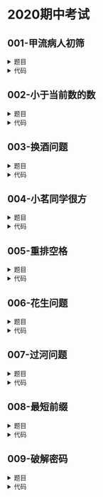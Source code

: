 # 2020期中考试

## **001-甲流病人初筛**
<details>

<summary>
题目
</summary>

### **题目描述**

目前正是甲流盛行时期，为了更好地进行分流治疗，医院在挂号时要求对病人的体温和咳嗽情况进行检查，对于体温超过37.5度（含等于37.5度）并且咳嗽的病人初步判定为甲流病人（初筛）。现需要统计某天前来挂号就诊的病人中有多少人被初筛为甲流病人。

### **关于输入**

第一行是某天前来挂号就诊的病人数n\
其后有n行，每行是病人的信息，包括三个信息：姓名（字符串，不含空格，最多8个字符）、体温（float）、是否咳嗽（整数，1表示咳嗽，0表示不咳嗽）

### **关于输出**

行数不确定，但最后一行是一个整数m，表示被初筛为甲流的病人数，之前有m行，每行按输入顺序输出病人的姓名

### **例子输入**

```
5
Zhang 38.3 0
Li 37.5 1
Wang 37.1 1
Zhao 39.0 1
Liu 38.2 1
```

### **例子输出**

```
Li
Zhao
Liu
3
```

### **提示信息**

pass

</details>

<details>

<summary>
代码
</summary>

```c++
#include <iostream>
#include <cstring>
using namespace std;
int main(){
    int i,cnt; cin >> cnt;
    string name[cnt];double temperature[cnt];int cough[cnt],f[cnt];
    memset(f,-1,sizeof(f));
    for(i=0;i<cnt;i++){
        cin >> name[i] >> temperature[i] >> cough[i];
    }
    int j=0;
    for(i=0;i<cnt;i++){
        if(temperature[i]>=37.5&&cough[i]==1){f[j]=i;j++;}
    }
    j=0;
    while(f[j]!=-1){cout << name[f[j]] << endl;j++;}
    cout << j;
    return 0;
}
```

</details>

## **002-小于当前数的数**
<details>

<summary>
题目
</summary>

### **题目描述**

给你一个数组 nums，对于其中每个元素 nums[i]，请你统计数组中比它小的所有数字的数目。\
换而言之，对于每个 nums[i] 你必须计算出有效的 j 的数量，其中 j 满足 j != i 且 nums[j] < nums[i]。

### **关于输入**

第一行是一个整数 n，表示数组大小。\
接下来 n 行，每行表示数组中的一个数。\
0 <= n <= 1000, 每个数都在int可以表示的范围内.

### **关于输出**

n 行，每行代表数组中比它小的数的个数。\
如果没有要输出的数据，输出"None"。

### **例子输入**

```
5
8
1
2
2
3
```

### **例子输出**

```
4
0
1
1
3
```

### **提示信息**

pass

</details>

<details>

<summary>
代码
</summary>

```c++
#include <iostream>
using namespace std;
int main(){
    int i,j,cnt; cin >> cnt;
    if(cnt==0){cout << "None";return 0;}
    int num[cnt],count[cnt]={0};
    for(i=0;i<cnt;i++)cin >> num[i];
    for(i=0;i<cnt;i++){
        for(j=i+1;j<cnt;j++){
            if(num[j]<num[i])count[i]++;
            if(num[j]>num[i])count[j]++;
        }
    }
    for(i=0;i<cnt;i++)cout << count[i] << endl;
    return 0;
}
```

</details>

## **003-换酒问题**
<details>

<summary>
题目
</summary>

### **题目描述**

小区便利店正在促销，用 a 个空酒瓶可以兑换一瓶新酒。你购入了 b 瓶酒。\
如果喝掉了酒瓶中的酒，那么酒瓶就会变成空的。\
请你计算最多能喝到多少瓶酒。

### **关于输入**

用空格分开的两个整数，分别为a和b。\
1 < a <= 1000000000,\
0 <= b <= 1000000000.

### **关于输出**

能喝到多少瓶酒。

### **例子输入**

```
3 9
```

### **例子输出**

```
13
```

### **提示信息**

pass

</details>

<details>

<summary>
代码
</summary>

```c++
#include <iostream>
using namespace std;
int main(){
    int a,b; cin >> a >> b;
    int cnt=b;
    while(b>=a){
        cnt+=b/a;
        b=b/a+b%a;
    }

    cout << cnt;
    return 0;
}
```

</details>

## **004-小茗同学很方**
<details>

<summary>
题目
</summary>

### **题目描述**

n(n不超过1000)个有蛀牙的小朋友被老师组织集体去拔牙，但是排队的时候由于所有小朋友都害怕拔牙，所以没人主动排在前面。这时老师想了一个有趣的方法，所有小朋友排成一列，按照顺序进行编号（编号从1开始），并从1依次进行报数，数到m的小朋友去拔牙，然后后面的小朋友再从1开始报数，下一个数到m的小朋友去拔牙…依此循环往复。小茗同学既不想先去拔牙，也不想被留到最后再拔，于是他决定第k(k<=n)个去拔。请你帮小茗同学想想他应该排在第几个位置才能“如愿以偿”。

### **关于输入**

n,m,k

### **关于输出**

一个整数，小茗在队列中的位置(从1开始)

### **例子输入**

```
10,3,5
```

### **例子输出**

```
7
```

### **提示信息**

pass

</details>

<details>

<summary>
代码
</summary>

```c++
#include <iostream>
using namespace std;

int main() {
	int n,m,k,temp=0;
	int i,j,t=0;
	char s1,s2,s3;
	cin >> n >> s1 
	>> m >> s2 
	>> k >> s3;
	int a[n];
	for(i=0;i<n;i++)a[i]=(i+1)%n;
	for(i=0;i<k;i++){
	    for(j=1;j<m-1;j++)t=a[t];
	    temp=a[t];
	    a[t]=a[a[t]];
	    t=a[t];
	}
	cout << temp+1;
	return 0;
}
```

</details>

## **005-重排空格**
<details>

<summary>
题目
</summary>

### **题目描述**

给你一个字符串 text，该字符串由若干被空格包围的单词组成。每个单词由一个或者多个小写英文字母组成，并且两个单词之间至少存在一个空格。\
请你重新排列空格，使每对相邻单词之间的空格数目都相等，并尽可能最大化该数目。如果不能重新平均分配所有空格，请将多余的空格放置在字符串末尾，这也意味着输出的字符串应当与原字符串的长度相等。

### **关于输入**

一行由小写英文字母和空格组成的字符串。\
字符串长度不超过1000，至少包含一个单词。

### **关于输出**

一行和原字符串长度相等的字符串。

### **例子输入**

```
  this   is  a sentence 
```

### **例子输出**

```
this   is   a   sentence
```

### **提示信息**

pass

</details>

<details>

<summary>
代码
</summary>

```c++
#include <iostream>
#include <cstring>
using namespace std;
int main(){
    int i,j,k=0,space=0,space_cnt=0,space_average=0;
    string str,strout="";
    bool flag=false;
    getline(cin,str);
    for(i=0;i<str.size();i++){
        k=i;
        while(str[i]==' '&&i<str.size()){i++;space++;}
        if(k!=i){space_cnt++;}
    }
    if(str[0]==' ')space_cnt--;
    if(str[str.size()-1]==' ')space_cnt--;
    if(space_cnt!=0)space_average=space/space_cnt;
    for(i=0;i<str.size();i++){
        if(str[i]!=' ')strout+=str[i];
        else if(strout.size()!=0){
            for(j=0;j<space_average;j++)strout+=' ';
            while(str[i]==' '&&i<str.size()){i++;flag=true;}
            if(flag)i--;
        }
    }
    for(i=0;i<str.size();i++){
        strout+=' ';
        cout << strout[i];
    }
    return 0;
}
```

</details>

## **006-花生问题**
<details>

<summary>
题目
</summary>

### **题目描述**

鲁宾逊先生有一只宠物猴，名叫多多。这天，他们两个正沿着乡间小路散步，突然发现路边的告示牌上贴着一张小小的纸条：“欢迎免费品尝我种的花生！??熊字”。\
鲁宾逊先生和多多都很开心，因为花生正是他们的最爱。在告示牌背后，路边真的有一块花生田，花生植株整齐地排列成矩形网格（如图1）。有经验的多多一眼就能看出，每棵花生植株下的花生有多少。例如在图2中的花生田里，只有位于(2, 5), (3, 7), (4, 2), (5, 4)的植株下长有花生，个数分别为13, 7, 15, 9。我们假定多多在每个单位时间内，可以做下列四件事情中的一件：(1)从路边跳到最靠近路边（即第一行）的某棵花生植株；(2)从一棵植株跳到前后左右与之相邻的另一棵植株；(3)采摘一棵植株下的花生；(4)从最靠近路边（即第一行）的某棵花生植株跳回路边。\
![avatar](https://github.com/DylanWRh/Introduction-to-Computation-A/blob/main/imgs/1928_1.jpg)\
为了训练多多的算术，鲁宾逊先生说：“你先找出花生最多的植株，去采摘它的花生；然后再找出剩下的植株里花生最多的，去采摘它的花生；依此类推，不过你一定要在我限定的时间内回到路边。” 例如在图2中，沿着图示的路线，多多在21个单位时间内，最多可以采到37个花生。\
现在给定一块花生田的大小和花生的分布，请问在限定时间内，多多最多可以采到多少个花生？注意可能只有部分植株下面长有花生，假设这些植株下的花生个数各不相同。

### **关于输入**

输入第一行代表组数T。\
之后每组第一行包括三个整数，M, N和K，用空格隔开；表示花生田的大小为M * N（1 <= M, N <= 20），多多采花生的限定时间为K（0 <= K <= 1000）个单位时间。接下来的M行，每行包括N个非负整数，也用空格隔开；第i + 1行的第j个整数Pij（0 <= Pij <= 500）表示花生田里植株(i, j)下花生的数目，0表示该植株下没有花生。

### **关于输出**

输出包括T组，每一行代表一组，只包含一个整数，即在限定时间内，多多最多可以采到花生的个数。

### **例子输入**

```
2
6 7 21
0 0 0 0 0 0 0
0 0 0 0 13 0 0
0 0 0 0 0 0 7
0 15 0 0 0 0 0
0 0 0 9 0 0 0
0 0 0 0 0 0 0
6 7 20
0 0 0 0 0 0 0
0 0 0 0 13 0 0
0 0 0 0 0 0 7
0 15 0 0 0 0 0
0 0 0 9 0 0 0
0 0 0 0 0 0 0
```

### **例子输出**

```
37
28
```

### **提示信息**

pass

</details>

<details>

<summary>
代码
</summary>

```c++
#include <iostream>
#include <cmath>
using namespace std;
int main(){
    int data,data_cnt;cin >> data;
    int i,j,m,n,k;
    for(data_cnt=0;data_cnt<data;data_cnt++){
        cin >> m >> n >> k;
        int peanut[m][n];
        int have_peanut[m*n][3]={0};
        int have_peanut_cnt=0;
        for(i=0;i<m;i++){
            for(j=0;j<n;j++){
                cin >> peanut[i][j];
                if(peanut[i][j]>0){
                    have_peanut[have_peanut_cnt][0]=peanut[i][j];
                    have_peanut[have_peanut_cnt][1]=i;
                    have_peanut[have_peanut_cnt][2]=j;
                    have_peanut_cnt++;
                }
            }
        }
        int temp=0,exchange_temp=0;
        for(i=0;i<have_peanut_cnt;i++){
            temp=i;
            for(j=i+1;j<have_peanut_cnt;j++){
                if(have_peanut[temp][0]<have_peanut[j][0]){temp=j;}
            }
            exchange_temp=have_peanut[temp][0];
            have_peanut[temp][0]=have_peanut[i][0];
            have_peanut[i][0]=exchange_temp;
            exchange_temp=have_peanut[temp][1];
            have_peanut[temp][1]=have_peanut[i][1];
            have_peanut[i][1]=exchange_temp;
            exchange_temp=have_peanut[temp][2];
            have_peanut[temp][2]=have_peanut[i][2];
            have_peanut[i][2]=exchange_temp;
        }
        int sum_time=have_peanut[0][1]+2,
        sum_peanut=0,pick_cnt=1;
        if(sum_time*2-1<=k)sum_peanut+=have_peanut[0][0];
        while(sum_time<=k&&pick_cnt<have_peanut_cnt){
            if(sum_time
            +abs(have_peanut[pick_cnt][1]-have_peanut[pick_cnt-1][1])
            +abs(have_peanut[pick_cnt][2]-have_peanut[pick_cnt-1][2])
            +have_peanut[pick_cnt][1]+2<=k){
                sum_time+=abs(have_peanut[pick_cnt][1]-have_peanut[pick_cnt-1][1])
                +abs(have_peanut[pick_cnt][2]-have_peanut[pick_cnt-1][2])+1;
                sum_peanut+=have_peanut[pick_cnt][0];
                pick_cnt++;
            }
            else break;
        }
        cout << sum_peanut << endl;
    }
    return 0;
}
```

</details>

## **007-过河问题**
<details>

<summary>
题目
</summary>

### **题目描述**

n个人想要过一条河,河上只有一条小船,这条船只能容纳两个人,因此这n个人想要全部过河的话就必须来回很多次.每个人划船的速度有所不同,两个人一起的时候船的速度是划得较慢的人的速度.请你找出一种策略使得他们在尽可能短的时间内过河.

### **关于输入**

第一行包括一个正整数t,表示有t组数据.\
每组数据两行,第一行是人数n(n<=1000),第二行是n个人各自过河所需的时间(不大于100).

### **关于输出**

输出最短时间

### **例子输入**

```
1
4
1 2 5 10
```

### **例子输出**

```
17
```

### **提示信息**

pass

</details>

<details>

<summary>
代码
</summary>

```c++
#include <iostream>
#include <algorithm>
using namespace std;
int max(int a, int b);
int main(){
    int data,data_cnt;cin >> data;
    int i,n,sum_time;
    for(data_cnt=0;data_cnt<data;data_cnt++){
        sum_time=0;
        cin >> n;int time[n]={0};
        for(i=0;i<n;i++)cin >> time[i];
        sort(time,time+n);
        if(n==1)sum_time=time[0];
        else if(n==2)sum_time=time[1];
        else if(n%2==0){
            for(i=2;i<n/2;i++)sum_time+=min(time[2*i+1]+time[0]+2*time[1],2*time[0]+time[2*i]+time[2*i+1]);
            sum_time+=min(3*time[1]+time[0]+time[3],2*time[0]+time[1]+time[2]+time[3]);
        }
        else{
            for(i=2;i<=(n-1)/2;i++)sum_time+=min(time[2*i]+time[0]+2*time[1],2*time[0]+time[2*i-1]+time[2*i]);
            sum_time+=time[0]+time[1]+time[2];
        }
        cout << sum_time << endl;
    }
    return 0;
}

int min(int a, int b){
    return a>b?b:a;
}
```

</details>

## **008-最短前缀**
<details>

<summary>
题目
</summary>

### **题目描述**

一个字符串的前缀是从该字符串的第一个字符起始的一个子串。例如 "carbon"的字串是: "c", "ca", "car", "carb", "carbo", 和 "carbon"。注意到这里我们不认为空串是字串, 但是每个非空串是它自身的字串. 我们现在希望能用前缀来缩略的表示单词。例如, "carbohydrate" 通常用"carb"来缩略表示. 现在给你一组单词, 要求你找到唯一标识每个单词的最短前缀\
在下面的例子中，"carbohydrate" 能被缩略成"carboh", 但是不能被缩略成"carbo" (或其余更短的前缀) 因为已经有一个单词用"carbo"开始\
一个精确匹配会覆盖一个前缀匹配，例如，前缀"car"精确匹配单词"car". 因此 "car" 是 "car"的缩略语是没有二义性的 , “car”不会被当成"carriage"或者任何在列表中以"car"开始的单词.

### **关于输入**

输入包括至少2行，至多1000行. 每行包括一个以小写字母组成的单词，单词长度至少是1，至多是20.

### **关于输出**

输出的行数与输入的行数相同。每行输出由相应行输入的单词开始，后面跟着一个空格接下来是相应单词的没有二义性的最短前缀标识符。

### **例子输入**

```
carbohydrate
cart
carburetor
caramel
caribou
carbonic
cartilage
carbon
carriage
carton
car
carbonate
```

### **例子输出**

```
carbohydrate carboh
cart cart
carburetor carbu
caramel cara
caribou cari
carbonic carboni
cartilage carti
carbon carbon
carriage carr
carton carto
car car
carbonate carbona
```

### **提示信息**

pass

</details>

<details>

<summary>
代码
</summary>

```c++
#include <iostream>
#include <cstring>
using namespace std;
int main(){
    string word[1010];
    int i,j,head,k=0;bool flag;
    //导入数据
    while(getline(cin,word[k])){
        if(word[k]=="")break;
        k++;
    }
    for(i=0;i<k;i++){
        for(head=1;head<=word[i].size();head++){
            flag=true;
            //判断与其他单词是否有相同的、长为head的前缀，若有，flag=false
            for(j=0;j<k;j++){
                if(word[i].substr(0,head)==word[j].substr(0,head)&&i!=j){
                    flag=false;
                    break;
                } 
            }
            //若flag=true，输出单词和前缀
            if(flag){
                cout << word[i] << " " << word[i].substr(0,head) << endl;
                break;
            }
        }
        //若单词本身为其他单词的前缀，输出自身
        if(head>word[i].size())cout << word[i] << " " << word[i] << endl;
    }
    return 0;
}
```

</details>

## **009-破解密码**
<details>

<summary>
题目
</summary>

### **题目描述**

考虑一种加密方式，它需要一个任意长度的原文 m 和秘钥 key，其中要求原文和秘钥只包含大写和小写的英文字符。\
首先定义字符之间的加密，用字符 a 去加密字符 b 的结果是：\
1\. 首先把 a 和 b 转成数字 x 和 y。转换的规则是，小写字母 a 到 z 依次对应 0 到 25，大写字母依次对应 26 到 51。\
2\. 计算 x 和 y 的和 z，对 52 取模，即计算 (x + y) % 52。\
3\. 返回数字 z 对应的字符。\
现在来讲如何用秘钥 key 来加密原文 m：\
1\. 如果秘钥的 key 的长度小于 m，那么不停重复 key 直到长度不小于 m 为止。举例来说，如果原文是 beijing，秘钥是 PKUSAA，那么秘钥需要被重复称 PKUSAAPKUSAA。\
2\. 假设原文的长度是 n，那么对于每一个 1~n 的数字 i，都用 key 的第 i 个字符去加密 m 的第 i 个字符。
3\. 返回结果。\
那么用 PKUSAA 去加密 beijing 的结果就是：QOcbINV\
现在火山哥有 n 个字符串，s[1] 到 s[n]，他对这些字符串做了 m 次加密操作：第 i 次加密操作用第 s[x[i]] 去加密 s[y[i]]，并把 s[y[i]] 替换成加密结果。\
现在依次给出 m 次加密操作，以及加密操作结束后每一个字符串的模样，你可以还原出这 n 个字符串原来的模样吗？

### **关于输入**

第一行输入两个整数 n,m (1 <= n,m <= 1000)。\
接下来 m 行每行输入两个整数 x[i],y[i]，表示依次加密操作，保证 x[i] 不等于 y[i]。\
接下来 n 行每行输入一个字符串，表示加密最后的结果。字符串的长度在 1 到 100 之间，只包含大小写英文字符。

### **关于输出**

输出 n 行，每行一个字符串，表示原本的字符串。

### **例子输入**

```
2 1
1 2
PKUSAA
QOcbINV
```

### **例子输出**

```
PKUSAA
beijing
```

### **提示信息**

pass

</details>

<details>

<summary>
代码
</summary>

```c++
#include <iostream>
#include <cstring>
using namespace std;
string decipher(string a, string b);
int string_to_integer(char a);
string integer_to_string(int a);
int main(){
    int i,n,m;cin >> n >> m;
    int x[m],y[m];string str[n];
    for(i=0;i<m;i++)cin >> x[i] >> y[i];
    for(i=0;i<n;i++)cin >> str[i];
    for(i=m-1;i>=0;i--){
        str[y[i]-1]=decipher(str[x[i]-1],str[y[i]-1]);
    }
    for(i=0;i<n;i++)cout << str[i] << endl;
    return 0;
}
string decipher(string a, string b){
    string a_temp=a,b_out="";
    while(a.size()<b.size()){a+=a_temp;}
    int i,a_int,b_int,temp_int;
    for(i=0;i<b.size();i++){
        a_int=string_to_integer(a[i]);
        b_int=string_to_integer(b[i]);
        if(b_int>=a_int)temp_int=b_int-a_int;
        else temp_int=b_int-a_int+52;
        b_out+=integer_to_string(temp_int);
    }
    return b_out;
}
string integer_to_string(int a){
    string alphabeta= "abcdefghijklmnopqrstuvwxyzABCDEFGHIJKLMNOPQRSTUVWXYZ";
    return alphabeta.substr(a,1);
}
int string_to_integer(char a){
    if(int(a)>=int('a')&&int(a)<=int('z'))return int(a)-int('a');
    else return int(a)-int('A')+26;
}
```

</details>
